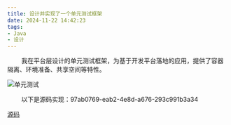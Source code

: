 ```yaml
---
title: 设计并实现了一个单元测试框架
date: 2024-11-22 14:42:23
tags:
- Java
- 设计
---
```


&ensp;&ensp;&ensp;&ensp; 我在平台层设计的单元测试框架，为基于开发平台落地的应用，提供了容器隔离、环境准备、共享空间等特性。

![单元测试](/pic/工程/单元测试/单元测试Maven与Junit原理.drawio.png)

&ensp;&ensp;&ensp;&ensp; 以下是源码实现：97ab0769-eab2-4e8d-a676-293c991b3a34

[源码](/files/单元测试.zip)